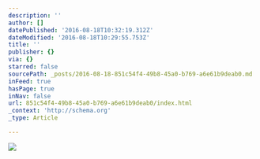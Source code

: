 ```yaml
---
description: ''
author: []
datePublished: '2016-08-18T10:32:19.312Z'
dateModified: '2016-08-18T10:29:55.753Z'
title: ''
publisher: {}
via: {}
starred: false
sourcePath: _posts/2016-08-18-851c54f4-49b8-45a0-b769-a6e61b9deab0.md
inFeed: true
hasPage: true
inNav: false
url: 851c54f4-49b8-45a0-b769-a6e61b9deab0/index.html
_context: 'http://schema.org'
_type: Article

---
```

![](https://the-grid-user-content.s3-us-west-2.amazonaws.com/3c46b07c-992d-4eef-a2c9-477b25d9b487.jpg)